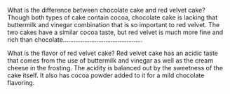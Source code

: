 What is the difference between chocolate cake and red velvet cake?
Though both types of cake contain cocoa, chocolate cake is lacking that buttermilk and vinegar combination that is so important to red velvet. The two cakes have a similar cocoa taste, but red velvet is much more fine and rich than chocolate.............................................

What is the flavor of red velvet cake?
Red velvet cake has an acidic taste that comes from the use of buttermilk and vinegar as well as the cream cheese in the frosting. The acidity is balanced out by the sweetness of the cake itself. It also has cocoa powder added to it for a mild chocolate flavoring.